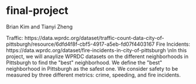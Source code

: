 # final-project

<Team name>
  
Brian Kim and Tianyi Zheng

<Datasets used>
Traffic: https://data.wprdc.org/dataset/traffic-count-data-city-of-pittsburgh/resource/6dfd4f8f-cbf5-4917-a5eb-fd07f4403167
Fire Incidents: https://data.wprdc.org/dataset/fire-incidents-in-city-of-pittsburgh

<Abstract>
\nIn this project, we will anaylize WPRDC datasets on the different neighborhoods in Pittsburgh to find the "best" neighborhood. We define the "best" neighborhood in Pittsburgh as the safest one. We consider safety to be measured by three different metrics: crime, speeding, and fire incidents.
 
